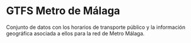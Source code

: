# GTFS Metro de Málaga

Conjunto de datos con los horarios de transporte público y la información 
geográfica asociada a ellos para la red de Metro Málaga.